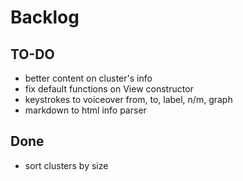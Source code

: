 # Backlog

## TO-DO

* better content on cluster's info
* fix default functions on View constructor
* keystrokes to voiceover from, to, label, n/m, graph
* markdown to html info parser

## Done

* sort clusters by size
